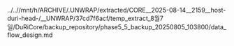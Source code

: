 ../..//mnt/h/ARCHIVE/.UNWRAP/extracted/CORE__2025-08-14__2159__host-duri-head-/__UNWRAP/37cd7f6acf/temp_extract_8월7일/DuRiCore/backup_repository/phase5_5_backup_20250805_103800/data_flow_design.md